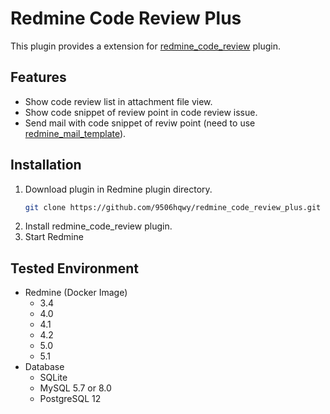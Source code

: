 # Redmine Code Review Plus

This plugin provides a extension for [redmine_code_review](https://github.com/haru/redmine_code_review) plugin.

## Features

- Show code review list in attachment file view.
- Show code snippet of review point in code review issue.
- Send mail with code snippet of reviw point (need to use [redmine_mail_template](https://github.com/9506hqwy/redmine_mail_template)).

## Installation

1. Download plugin in Redmine plugin directory.
   ```sh
   git clone https://github.com/9506hqwy/redmine_code_review_plus.git
   ```
2. Install redmine_code_review plugin.
3. Start Redmine

## Tested Environment

* Redmine (Docker Image)
  * 3.4
  * 4.0
  * 4.1
  * 4.2
  * 5.0
  * 5.1
* Database
  * SQLite
  * MySQL 5.7 or 8.0
  * PostgreSQL 12
